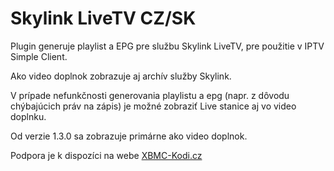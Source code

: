 # Skylink LiveTV CZ/SK

Plugin generuje playlist a EPG pre službu Skylink LiveTV, pre použitie v IPTV Simple Client.

Ako video doplnok zobrazuje aj archív služby Skylink.

V prípade nefunkčnosti generovania playlistu a epg (napr. z dôvodu chýbajúcich práv na zápis) je možné zobraziť Live stanice aj vo video doplnku.

Od verzie 1.3.0 sa zobrazuje primárne ako video doplnok.

Podpora je k dispozíci na webe [XBMC-Kodi.cz](https://www.xbmc-kodi.cz/prispevek-skylink-livetv-addon)